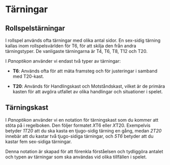 # Tärningar

## Rollspelstärningar

I rollspel används ofta tärningar med olika antal sidor. En sex-sidig tärning kallas inom rollspelsvärlden för T6, för att skilja den från andra tärningstyper. De vanligaste tärningarna är T4, T6, T8, T12 och T20.

I *Panoptikon* använder vi endast två typer av tärningar:

- **T6**: Används ofta för att mäta framsteg och för justeringar i samband med T20-kast.

- **T20**: Används för Handlingskast och Motståndskast, vilket är de primära kasten för att avgöra utfallet av olika handlingar och situationer i spelet.

## Tärningskast

I *Panoptikon* använder vi en notation för tärningskast som du kommer att stöta på i regelboken. Den följer formatet *X*T6 eller *X*T20. Exempelvis betyder *1T20* att du ska kasta en tjugo-sidig tärning en gång, medan *2T20* innebär att du kastar två tjugo-sidiga tärningar, och *5T6* betyder att du kastar fem sex-sidiga tärningar.

Denna notation är skapad för att förenkla förståelsen och tydliggöra antalet och typen av tärningar som ska användas vid olika tillfällen i spelet.


